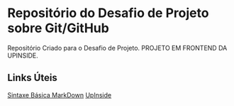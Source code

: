 # Repositório do Desafio de Projeto sobre Git/GitHub
Repositório Criado para o Desafio de Projeto. PROJETO EM FRONTEND DA UPINSIDE.

## Links Úteis
[Sintaxe Básica MarkDown](https://www.markdownguide.org/basic-syntax/)
[UpInside](https://www.upinside.com.br/)
